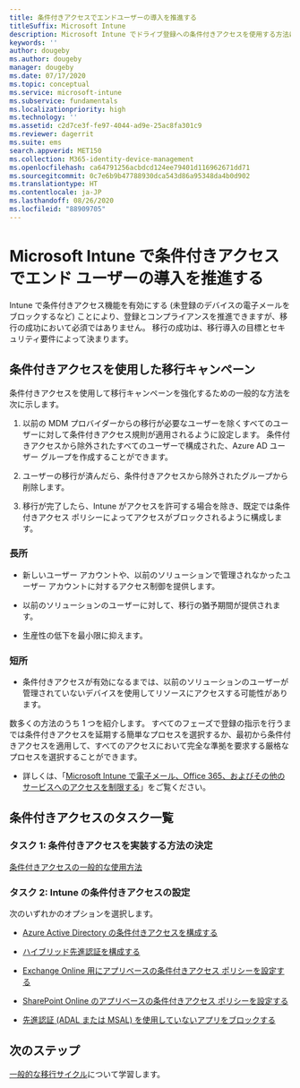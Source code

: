 ```yaml
---
title: 条件付きアクセスでエンドユーザーの導入を推進する
titleSuffix: Microsoft Intune
description: Microsoft Intune でドライブ登録への条件付きアクセスを使用する方法について説明します。
keywords: ''
author: dougeby
ms.author: dougeby
manager: dougeby
ms.date: 07/17/2020
ms.topic: conceptual
ms.service: microsoft-intune
ms.subservice: fundamentals
ms.localizationpriority: high
ms.technology: ''
ms.assetid: c2d7ce3f-fe97-4044-ad9e-25ac8fa301c9
ms.reviewer: dagerrit
ms.suite: ems
search.appverid: MET150
ms.collection: M365-identity-device-management
ms.openlocfilehash: ca64791256acbdcd124ee79401d116962671dd71
ms.sourcegitcommit: 0c7e6b9b47788930dca543d86a95348da4b0d902
ms.translationtype: HT
ms.contentlocale: ja-JP
ms.lasthandoff: 08/26/2020
ms.locfileid: "88909705"
---
```

# <a name="drive-end-user-adoption-with-conditional-access-in-microsoft-intune"></a>Microsoft Intune で条件付きアクセスでエンド ユーザーの導入を推進する

Intune で条件付きアクセス機能を有効にする (未登録のデバイスの電子メールをブロックするなど) ことにより、登録とコンプライアンスを推進できますが、移行の成功において必須ではありません。 移行の成功は、移行導入の目標とセキュリティ要件によって決まります。

## <a name="migration-campaign-with-conditional-access"></a>条件付きアクセスを使用した移行キャンペーン

条件付きアクセスを使用して移行キャンペーンを強化するための一般的な方法を次に示します。

1. 以前の MDM プロバイダーからの移行が必要なユーザーを除くすべてのユーザーに対して条件付きアクセス規則が適用されるように設定します。 条件付きアクセスから除外されたすべてのユーザーで構成された、Azure AD ユーザー グループを作成することができます。

2. ユーザーの移行が済んだら、条件付きアクセスから除外されたグループから削除します。

3. 移行が完了したら、Intune がアクセスを許可する場合を除き、既定では条件付きアクセス ポリシーによってアクセスがブロックされるように構成します。

### <a name="advantages"></a>長所

- 新しいユーザー アカウントや、以前のソリューションで管理されなかったユーザー アカウントに対するアクセス制御を提供します。

- 以前のソリューションのユーザーに対して、移行の猶予期間が提供されます。

- 生産性の低下を最小限に抑えます。

### <a name="disadvantages"></a>短所

- 条件付きアクセスが有効になるまでは、以前のソリューションのユーザーが管理されていないデバイスを使用してリソースにアクセスする可能性があります。


数多くの方法のうち 1 つを紹介します。 すべてのフェーズで登録の指示を行うまでは条件付きアクセスを延期する簡単なプロセスを選択するか、最初から条件付きアクセスを適用して、すべてのアクセスにおいて完全な準拠を要求する厳格なプロセスを選択することができます。

- 詳しくは、「[Microsoft Intune で電子メール、Office 365、およびその他のサービスへのアクセスを制限する](../protect/conditional-access.md)」をご覧ください。

## <a name="task-list-for-conditional-access"></a>条件付きアクセスのタスク一覧

### <a name="task-1-decide-how-you-are-going-to-implement-conditional-access"></a>タスク 1: 条件付きアクセスを実装する方法の決定

[条件付きアクセスの一般的な使用方法](../protect/conditional-access-intune-common-ways-use.md)

### <a name="task-2-set-up-intune-conditional-access"></a>タスク 2: Intune の条件付きアクセスの設定

次のいずれかのオプションを選択します。

- [Azure Active Directory の条件付きアクセスを構成する](/azure/active-directory/active-directory-conditional-access-azure-portal)

- [ハイブリッド先進認証を構成する](/office365/enterprise/hybrid-modern-auth-overview)

- [Exchange Online 用にアプリベースの条件付きアクセス ポリシーを設定する](../protect/app-based-conditional-access-intune-create.md)

- [SharePoint Online のアプリベースの条件付きアクセス ポリシーを設定する](../protect/app-based-conditional-access-intune-create.md)

- [先進認証 (ADAL または MSAL) を使用していないアプリをブロックする](../protect/app-modern-authentication-block.md) 

## <a name="next-steps"></a>次のステップ

[一般的な移行サイクル](migration-guide-cycle.md)について学習します。